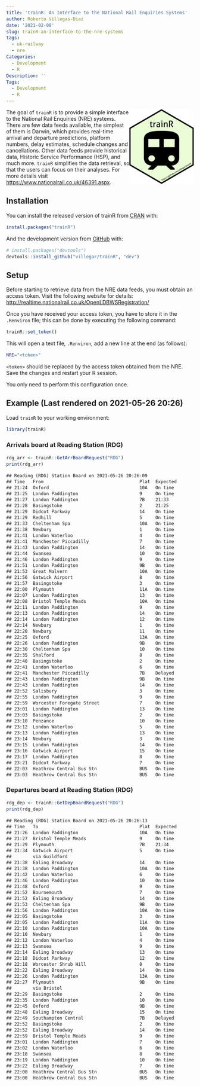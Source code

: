 ```yaml
---
title: 'trainR: An Interface to the National Rail Enquiries Systems'
author: Roberto Villegas-Diaz
date: '2021-02-08'
slug: trainR-an-interface-to-the-nre-systems
tags:
  - uk-railway
  - nre
Categories:
  - Development
  - R
Description: ''
Tags:
  - Development
  - R
---
```


<img src="https://raw.githubusercontent.com/villegar/trainR/main/inst/images/logo.png" alt="logo" align="right" height=200px/>

The goal of `trainR` is to provide a simple interface to the 
National Rail Enquiries (NRE) systems. There are few data feeds 
available, the simplest of them is Darwin, which provides real-time 
arrival and departure predictions, platform numbers, delay estimates, 
schedule changes and cancellations. Other data feeds provide historical 
data, Historic Service Performance (HSP), and much more. `trainR` 
simplifies the data retrieval, so that the users can focus on their 
analyses. For more details visit 
https://www.nationalrail.co.uk/46391.aspx.

## Installation

You can install the released version of trainR from [CRAN](https://CRAN.R-project.org) with:

``` r
install.packages("trainR")
```

And the development version from [GitHub](https://github.com/) with:

``` r
# install.packages("devtools")
devtools::install_github("villegar/trainR", "dev")
```

## Setup
Before starting to retrieve data from the NRE data feeds, you must obtain an access token. 
Visit the following website for details: http://realtime.nationalrail.co.uk/OpenLDBWSRegistration/

Once you have received your access token, you have to store it in the `.Renviron` file; this can be 
done by executing the following command:


```r
trainR::set_token()
```

This will open a text file, `.Renviron`, add a new line at the end (as follows):

```bash
NRE="<token>"
```

`<token>` should be replaced by the access token obtained from the NRE. Save the changes and restart 
your R session.

You only need to perform this configuration once.

## Example (Last rendered on 2021-05-26 20:26)

Load `trainR` to your working environment:

```r
library(trainR)
```

### Arrivals board at Reading Station (RDG)


```r
rdg_arr <- trainR::GetArrBoardRequest("RDG")
print(rdg_arr)
```

```
## Reading (RDG) Station Board on 2021-05-26 20:26:09
## Time   From                                    Plat  Expected
## 21:24  Oxford                                  10A   On time
## 21:25  London Paddington                       9     On time
## 21:27  London Paddington                       7B    21:33
## 21:28  Basingstoke                             2     21:25
## 21:29  Didcot Parkway                          14    On time
## 21:29  Redhill                                 5     On time
## 21:33  Cheltenham Spa                          10A   On time
## 21:38  Newbury                                 1     On time
## 21:41  London Waterloo                         4     On time
## 21:41  Manchester Piccadilly                   7     On time
## 21:43  London Paddington                       14    On time
## 21:44  Swansea                                 10    On time
## 21:46  London Paddington                       9     On time
## 21:51  London Paddington                       9B    On time
## 21:53  Great Malvern                           10A   On time
## 21:56  Gatwick Airport                         8     On time
## 21:57  Basingstoke                             3     On time
## 22:00  Plymouth                                11A   On time
## 22:07  London Paddington                       13    On time
## 22:08  Bristol Temple Meads                    10A   On time
## 22:11  London Paddington                       9     On time
## 22:13  London Paddington                       14    On time
## 22:14  London Paddington                       12    On time
## 22:14  Newbury                                 1     On time
## 22:20  Newbury                                 11    On time
## 22:25  Oxford                                  13A   On time
## 22:26  London Paddington                       9B    On time
## 22:30  Cheltenham Spa                          10    On time
## 22:35  Shalford                                8     On time
## 22:40  Basingstoke                             2     On time
## 22:41  London Waterloo                         6     On time
## 22:41  Manchester Piccadilly                   7B    Delayed
## 22:43  London Paddington                       9B    On time
## 22:43  London Paddington                       14    On time
## 22:52  Salisbury                               3     On time
## 22:55  London Paddington                       9     On time
## 22:59  Worcester Foregate Street               7     On time
## 23:01  London Paddington                       13    On time
## 23:03  Basingstoke                             2     On time
## 23:10  Penzance                                10    On time
## 23:12  London Waterloo                         5     On time
## 23:13  London Paddington                       13    On time
## 23:14  Newbury                                 3     On time
## 23:15  London Paddington                       14    On time
## 23:16  Gatwick Airport                         15    On time
## 23:17  London Paddington                       8     On time
## 23:21  Didcot Parkway                          7     On time
## 22:03  Heathrow Central Bus Stn                BUS   On time
## 23:03  Heathrow Central Bus Stn                BUS   On time
```

### Departures board at Reading Station (RDG)


```r
rdg_dep <- trainR::GetDepBoardRequest("RDG")
print(rdg_dep)
```

```
## Reading (RDG) Station Board on 2021-05-26 20:26:13
## Time   To                                      Plat  Expected
## 21:26  London Paddington                       10A   On time
## 21:27  Bristol Temple Meads                    9     On time
## 21:29  Plymouth                                7B    21:34
## 21:34  Gatwick Airport                         5     On time
##        via Guildford                           
## 21:38  Ealing Broadway                         14    On time
## 21:38  London Paddington                       10A   On time
## 21:42  London Waterloo                         6     On time
## 21:46  London Paddington                       10    On time
## 21:48  Oxford                                  9     On time
## 21:52  Bournemouth                             7     On time
## 21:52  Ealing Broadway                         14    On time
## 21:53  Cheltenham Spa                          9B    On time
## 21:56  London Paddington                       10A   On time
## 22:05  Basingstoke                             3     On time
## 22:05  London Paddington                       11A   On time
## 22:10  London Paddington                       10A   On time
## 22:10  Newbury                                 1     On time
## 22:12  London Waterloo                         4     On time
## 22:13  Swansea                                 9     On time
## 22:14  Ealing Broadway                         13    On time
## 22:18  Didcot Parkway                          12    On time
## 22:18  Worcester Shrub Hill                    8     On time
## 22:22  Ealing Broadway                         14    On time
## 22:26  London Paddington                       13A   On time
## 22:27  Plymouth                                9B    On time
##        via Bristol                             
## 22:29  Basingstoke                             2     On time
## 22:35  London Paddington                       10    On time
## 22:45  Oxford                                  9B    On time
## 22:48  Ealing Broadway                         15    On time
## 22:49  Southampton Central                     7B    Delayed
## 22:52  Basingstoke                             2     On time
## 22:52  Ealing Broadway                         14    On time
## 22:59  Bristol Temple Meads                    9     On time
## 23:01  London Paddington                       7     On time
## 23:02  London Waterloo                         6     On time
## 23:18  Swansea                                 8     On time
## 23:19  London Paddington                       10    On time
## 23:22  Ealing Broadway                         7     On time
## 22:00  Heathrow Central Bus Stn                BUS   On time
## 23:00  Heathrow Central Bus Stn                BUS   On time
```
